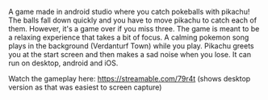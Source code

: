 A game made in android studio where you catch pokeballs with pikachu! The balls fall down quickly and you have to move pikachu to catch each of them. However, it's a game over if you miss three. The game is meant to be a relaxing experience that takes a bit of focus. A calming pokemon song plays in the background (Verdanturf Town) while you play. Pikachu greets you at the start screen and then makes a sad noise when you lose. It can run on desktop, android and iOS.

Watch the gameplay here: https://streamable.com/79r4t (shows desktop version as that was easiest to screen capture)

